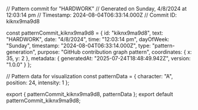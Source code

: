// Pattern commit for "HARDWORK"
// Generated on Sunday, 4/8/2024 at 12:03:14 pm
// Timestamp: 2024-08-04T06:33:14.000Z
// Commit ID: kiknx9ma9d8

const patternCommit_kiknx9ma9d8 = {
  id: "kiknx9ma9d8",
  text: "HARDWORK",
  date: "4/8/2024",
  time: "12:03:14 pm",
  dayOfWeek: "Sunday",
  timestamp: "2024-08-04T06:33:14.000Z",
  type: "pattern-generation",
  purpose: "GitHub contribution graph pattern",
  coordinates: {
    x: 35,
    y: 2
  },
  metadata: {
    generatedAt: "2025-07-24T18:48:49.942Z",
    version: "1.0.0"
  }
};

// Pattern data for visualization
const patternData = {
  character: "A",
  position: 24,
  intensity: 1
};

export { patternCommit_kiknx9ma9d8, patternData };
export default patternCommit_kiknx9ma9d8;
